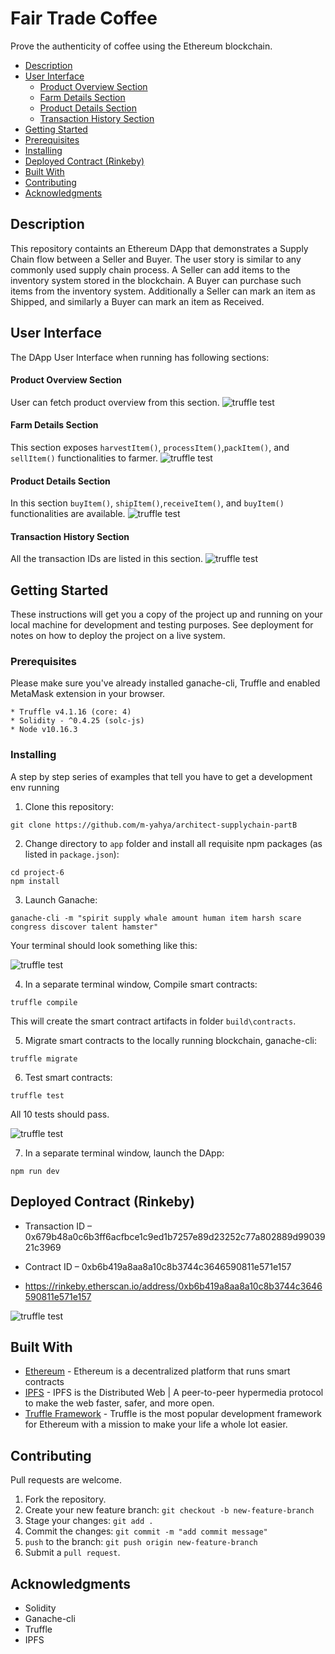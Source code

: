 # Fair Trade Coffee
Prove the authenticity of coffee using the Ethereum blockchain.

* [Description](#description)
* [User Interface](#user-interface)
    * [Product Overview Section](#product-overview-section)
    * [Farm Details Section](#farm-details-section)
    * [Product Details Section](#product-details-section)
    * [Transaction History Section](#transaction-history-section)
* [Getting Started](#getting-started)
* [Prerequisites](#prerequisites)
* [Installing](#installing)
* [Deployed Contract (Rinkeby)](#deployed-contract-rinkeby)
* [Built With](#built-with)
* [Contributing](#contributing)
* [Acknowledgments](#acknowledgments)

## Description
This repository containts an Ethereum DApp that demonstrates a Supply Chain flow between a Seller and Buyer. The user story is similar to any commonly used supply chain process. A Seller can add items to the inventory system stored in the blockchain. A Buyer can purchase such items from the inventory system. Additionally a Seller can mark an item as Shipped, and similarly a Buyer can mark an item as Received.

## User Interface
The DApp User Interface when running has following sections:

#### Product Overview Section
User can fetch product overview from this section.
![truffle test](images/ftc_product_overview.png)

#### Farm Details Section
This section exposes `harvestItem()`, `processItem()`,`packItem()`, and `sellItem()` functionalities to farmer.
![truffle test](images/ftc_farm_details.png)

#### Product Details Section
In this section `buyItem()`, `shipItem()`,`receiveItem()`, and `buyItem()` functionalities are available.
![truffle test](images/ftc_product_details.png)

#### Transaction History Section
All the transaction IDs are listed in this section.
![truffle test](images/ftc_transaction_history.png)


## Getting Started

These instructions will get you a copy of the project up and running on your local machine for development and testing purposes. See deployment for notes on how to deploy the project on a live system.

### Prerequisites

Please make sure you've already installed ganache-cli, Truffle and enabled MetaMask extension in your browser.

```
* Truffle v4.1.16 (core: 4)
* Solidity - ^0.4.25 (solc-js)
* Node v10.16.3
```

### Installing

A step by step series of examples that tell you have to get a development env running

1. Clone this repository:

```
git clone https://github.com/m-yahya/architect-supplychain-partB
```

2. Change directory to ```app``` folder and install all requisite npm packages (as listed in ```package.json```):

```
cd project-6
npm install
```

3. Launch Ganache:

```
ganache-cli -m "spirit supply whale amount human item harsh scare congress discover talent hamster"
```

Your terminal should look something like this:

![truffle test](images/ganache-cli.png)

4. In a separate terminal window, Compile smart contracts:

```
truffle compile
```

This will create the smart contract artifacts in folder ```build\contracts```.

5. Migrate smart contracts to the locally running blockchain, ganache-cli:

```
truffle migrate
```

6. Test smart contracts:

```
truffle test
```

All 10 tests should pass.

![truffle test](images/truffle_test.png)

7. In a separate terminal window, launch the DApp:

```
npm run dev
```

## Deployed Contract (Rinkeby)
* Transaction ID – 0x679b48a0c6b3ff6acfbce1c9ed1b7257e89d23252c77a802889d9903921c3969
* Contract ID – 0xb6b419a8aa8a10c8b3744c3646590811e571e157

* https://rinkeby.etherscan.io/address/0xb6b419a8aa8a10c8b3744c3646590811e571e157

![truffle test](images/truffle_migrate.png)
## Built With

* [Ethereum](https://www.ethereum.org/) - Ethereum is a decentralized platform that runs smart contracts
* [IPFS](https://ipfs.io/) - IPFS is the Distributed Web | A peer-to-peer hypermedia protocol
to make the web faster, safer, and more open.
* [Truffle Framework](http://truffleframework.com/) - Truffle is the most popular development framework for Ethereum with a mission to make your life a whole lot easier.

## Contributing
Pull requests are welcome.

1. Fork the repository.
2. Create your new feature branch: `git checkout -b new-feature-branch`
3. Stage your changes: `git add .`
4. Commit the changes: `git commit -m "add commit message"`
5. `push` to the branch: `git push origin new-feature-branch`
6. Submit a `pull request`.

## Acknowledgments

* Solidity
* Ganache-cli
* Truffle
* IPFS
